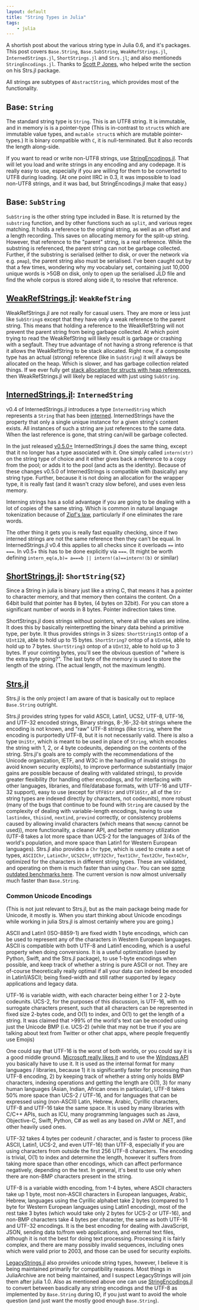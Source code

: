 ```yaml
---
layout: default
title: "String Types in Julia"
tags:
    - julia
---
```


A shortish post about the various string type in Julia 0.6, and it's packages.
This post covers  `Base.String`, `Base.SubString`, `WeakRefStrings.jl`, `InternedStrings.jl`, `ShortStrings.jl` and `Strs.jl`;
and also mentioneds `StringEncodings.jl`.
Thanks to [Scott P Jones](https://github.com/ScottPJones), who helped write the section on his Strs.jl package.
<!--more-->

All strings are subtypes of `AbstractString`,
which provides most of the functionality.

## Base: `String`
The standard string type is `String`.
This is an UTF8 string.
It is immutable, and in memory is is a pointer-type 
(This is in-contrast to `struct`s which are immutable value types, and `mutable struct`s which are mutable pointer-types.)
It is binary compatible with `C`, it is null-terminated.
But it also records the length along-side.

If you want to read or write non-UTF8 strings,
use [StringEncodings.jl](https://github.com/nalimilan/StringEncodings.jl).
That will let you load and write strings in any encoding and any codepage.
It is really easy to use, especially if you are willing for them to  be converted to UTF8 during loading.
(At one point IIRC in 0.3, it was impossible to load non-UTF8 strings, and it was bad, but StringEncodings.jl make that easy.)

## Base: `SubString`
`SubString` is the other string type included in Base.
It is returned by the `substring` function, and by other functions such as `split`, and various regex matching.
It holds a reference to the original string, as well as an offset and a length recording.
This saves on allocating memory for the split-up string.
However, that reference to the "parent" string, is a real reference.
While the substring is referenced, the parent string can not be garbage collected.
Further, if the substring is serialised (either to disk, or over the network via e.g. `pmap`),
the parent string also must be serialised.
I've been caught out by that a few times, wondering why my vocabulary set, containing just 10,000 unique words
is >5GB on disk, only to open up the serialised JLD file and find the whole corpus is stored along side it, to resolve that reference.



## [WeakRefStrings.jl](https://github.com/JuliaData/WeakRefStrings.jl): `WeakRefString`

WeakRefStrings.jl are not really for casual users.
They are more or less just like `SubString`s except that they have only a weak reference to the parent string.
This means that holding a reference to the WeakRefString will not prevent the parent string from being garbage collected.
At which point trying to read the WeakRefString will likely result is garbage or crashing with a segfault.
They true advantage of not having a strong reference is that it allows the WeakRefString to be stack allocated.
Right now, if a composite type has an actual (strong) reference (like in `SubString`) it will always be allocated on the heap.
Which is slower, and has garbage collection related things.
If we ever fully get [stack allocation for structs with heap references](https://discourse.julialang.org/t/stack-allocation-for-structs-with-heap-references/2293),
then WeakRefStrings.jl will likely be replaced with just using `SubString`.

## [InternedStrings.jl](https://github.com/oxinabox/InternedStrings.jl): `InternedString`

v0.4 of InternedStrings.jl introduces a type `InternedString`
which represents a `String` that has been [interned](https://en.wikipedia.org/wiki/String_interning).
InternedStrings have the property that only a single unique instance for a given string's content exists.
All instances of such a string are just references to the same data.
When the last reference is gone, that string can/will be garbage collected.

In the just released [v0.5.0+](https://github.com/oxinabox/InternedStrings.jl/pull/9) InternedStrings.jl does the same thing,
except that it no longer has a type associated with it.
One simply called `intern(str)` on the string type of choice and it either gives back a reference to a copy from the pool; or adds it to the pool (and acts as the identity).
Because of these changes v0.5.0 of InternedStrings is compatible with (basically) any string type.
Further, because it is not doing an allocation for the wrapper type, it is really fast
(and it wasn't crazy slow before), and uses even less memory.

Interning strings has a solid advantage if you are going to be dealing with a lot of copies of the same string.
Which is common in natural language tokenization because of [Zipf's law](https://en.wikipedia.org/wiki/Zipf%27s_law),
particularly if one eliminates the rare words.

The other thing it gets you is really fast equality checking, since if two interned strings are not the same reference then they can't be equal.
In InternedStrings.jl v0.4 this applies to all checks since it overloads `==` into `===`.
In v0.5+ this has to be done explicitly via `===`.
(It might be worth defining `intern_eq(a,b)= a===b || intern!(a)==intern!(b)` or similar)



## [ShortStrings.jl](https://github.com/xiaodaigh/ShortStrings.jl): `ShortString{SZ}`

Since a String in julia is binary just like a string C,
that means it has a pointer to character memory, and that memory then contains the content.
On a 64bit build that pointer has 8 bytes, (4 bytes on 32bit).
For you can store a significant number of words in 8 bytes.
Pointer indirection takes time.

ShortStrings.jl does strings without pointers, where all the values are inline.
It does this by basically reinterpretting the binary data behind a primitive type, per byte.
It thus provides strings in  3 sizes:
`ShortString15` ontop of a `UInt128`, able to hold up to 15 bytes.
`ShortString7` ontop of a `UInt64`, able to hold up to 7 bytes.
`ShortString3` ontop of a `UInt32`, able to hold up to 3 bytes.
If your cointing bytes, you'll see the obvious question of "where is the extra byte going?".
The last byte of the memory is used to store the length of the string.
(The actual length, not the maximum length).


## [Strs.jl](https://github.com/JuliaString/Strs.jl)
Strs.jl is the only project I am aware of that is basically out to replace `Base.String` outright.

Strs.jl provides string types for valid ASCII, Latin1, UCS2, UTF-8, UTF-16, and UTF-32 encoded strings, Binary strings,
8-,16-,32-bit strings where the encoding is not known, and "raw" UTF-8 strings (like `String`, where the encoding is purportedly UTF-8,
but it is not necessarily valid.  There is also a type `UniStr`, which is meant to be used in place of `String`, which encodes the string
with 1, 2, or 4 byte codeunits, depending on the contents of the string.
Strs.jl's goals are to comply with the recommendations of the Unicode organization, IETF, and W3C in the handling of invalid strings
(to avoid known security exploits), to improve performance substantially (major gains are possible because of dealing with validated
strings), to provide greater flexibility (for handling other encodings, and for interfacing with other languages, libraries, and
file/database formats, with UTF-16 and UTF-32 support), easy to use (except for `UTF8Str` and `UTF16Str`, all of the `Str` string types
are indexed directly by characters, not codeunits), more robust (many of the bugs that continue to be found with `String` are caused by
the complexity of dealing with variable-length encodings, having to use `lastindex`, `thisind`, `nextind`, `prevind` correctly, or
consistency problems caused by allowing invalid characters (which means that `memcmp` cannot be used)), more functionality, a cleaner
API, and better memory utilization (UTF-8 takes a lot more space than UCS-2 for the languages of 3/4s of the world's population,
and more space than Latin1 for Western European languages).
Strs.jl also provides a `Chr` type, which is used to create a set of types, `ASCIIChr`, `LatinChr`, `UCS2Chr`, `UTF32Chr`, `Text1Chr`,
`Text2Chr`, `Text4Chr`, optimized for the characters in different string types. These are validated, and operating on them is much faster than using `Char`.
You can see [some outdated benchmarks here](https://discourse.julialang.org/t/ann-wip-strs-jl-package-ready-for-alpha-review-and-testing/8087/11).
The current version is now almost universally much faster than `Base.String`.

### Common Unicode Encodings
(This is not just relevant to Strs.jl, but as the main package being made for Unicode, it mostly is. When you start thinking about Unicode encodings while working in julia Strs.jl is almost certainly where you are going.)

ASCII and Latin1 (ISO-8859-1) are fixed width 1 byte encodings, which can be used to represent any of the characters in
Western European languages. ASCII is compatible with both UTF-8 and Latin1 encoding, which is a useful property when doing conversions.
It is a useful optimization (used by Python, Swift, and the Strs.jl package), to use 1-byte encodings when possible, and keep track of
whether a string is pure ASCII or not.
They are of-course theoretically really optimal if all your data can indeed be encoded in Latin1/ASCII;
being fixed-width and still rather supported by legacy applications and legacy data.

UTF-16 is variable width, with each character being either 1 or 2 2-byte codeunits.
UCS-2, for the purposes of this discussion, is UTF-16, with no surrogate characters present, such that all characters can be represented
in fixed size 2-bytes code, and O(1) to index, and O(1) to get the length of a string. It was claimed that >99% of the world's text can be
encoded using just the Unicode BMP (i.e. UCS-2) (while that may not be true if you are talking about text from Twitter or other chat apps,
where people frequently use Emojis)

One could say that UTF-16 is the worst of both worlds, or you could say it is a good middle ground.
[Microsoft really likes it](https://msdn.microsoft.com/en-us/library/windows/desktop/dd374081(v=vs.85).aspx) and to use the
[Windows API](https://msdn.microsoft.com/en-us/library/windows/desktop/dd374131(v=vs.85).aspx) you basically have to use it.
It is used as the internal format for many languages / libraries, because 1) it is significantly faster for processing than UTF-8
encoding, 2) by keeping track of whether a string only holds BMP characters, indexing operations and getting the length are O(1),
3) for many human languages (Asian, Indian, African ones in particular), UTF-8 takes 50% more space than UCS-2 / UTF-16, and for
languages that can be expressed using (non-ASCII) Latin, Hebrew, Arabic, Cyrillic characters, UTF-8 and UTF-16 take the same space.
It is used by many libraries with C/C++ APIs, such as ICU, many programming languages such as Java, Objective-C, Swift, Python, C#
as well as any based on JVM or .NET, and other heavily used ones.

UTF-32 takes 4 bytes per codeunit / character, and is faster to process (like ASCII, Latin1, UCS-2, and even UTF-16) than UTF-8, 
especially if you are using characters from outside the first 256 UTF-8 characters.
The encoding is trivial, O(1) to index and determine the length, however it suffers from taking more space than other encodings,
which can affect performance negatively, depending on the text. In general, it's best to use only when there are non-BMP characters
present in the string.

UTF-8 is a variable width encoding, from 1-4 bytes, where ASCII characters take up 1 byte, most non-ASCII characters in
European languages, Arabic, Hebrew, languages using the Cyrillic alphabet take 2 bytes (compared to 1 byte for Western European languages
using Latin1 encoding), most of the rest take 3 bytes (which would take only 2 bytes for UCS-2 or UTF-16), and non-BMP characters take
4 bytes per character, the same as both UTF-16 and UTF-32 encodings.
It is the best encoding for dealing with JavaScript, JSON, sending data to/from web applications, and external text files, although it is
not the best for doing text processing.  Processing it is fairly complex, and there are many possibly invalid sequences, including ones
which were valid prior to 2003, and those can be used for security exploits.



[LegacyStrings.jl](https://github.com/JuliaArchive/LegacyStrings.jl) also provides unicode string types,
however, I believe it is being maintained primarily for compatibility reasons.
Most things in JuliaArchive are not being maintained, and I suspect LegacyStrings will join them after julia 1.0.
Also as mentioned above one can use  [StringEncodings.jl](https://github.com/nalimilan/StringEncodings.jl) to convert between basdically any string encodings and the UTF-8 as implemented by `Base.String` during IO, if you just want to avoid the whole question (and just want the mostly good enough `Base.String`).
